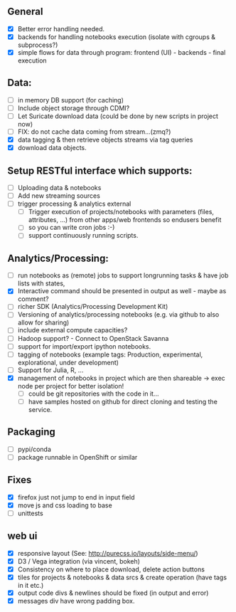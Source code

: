 ## General
- [x] Better error handling needed.
- [x] backends for handling notebooks execution (isolate with cgroups & subprocess?)
- [x] simple flows for data through program: frontend (UI) - backends - final execution

## Data:
- [ ] in memory DB support (for caching)
- [ ] Include object storage through CDMI?
- [ ] Let Suricate download data (could be done by new scripts in project now)
- [ ] FIX: do not cache data coming from stream...(zmq?)
- [x] data tagging & then retrieve objects streams via tag queries
- [x] download data objects.

## Setup RESTful interface which supports:
- [ ] Uploading data & notebooks
- [ ] Add new streaming sources
- [ ] trigger processing & analytics external
   - [ ] Trigger execution of projects/notebooks with parameters (files, attributes, ...) from other apps/web frontends so endusers benefit
   - [ ] so you can write cron jobs :-)
   - [ ] support continuously running scripts.

## Analytics/Processing:
- [ ] run notebooks as (remote) jobs to support longrunning tasks & have job lists with states,
- [x] Interactive command should be presented in output as well - maybe as comment?
- [ ] richer SDK (Analytics/Processing Development Kit)
- [ ] Versioning of analytics/processing notebooks (e.g. via github to also allow for sharing)
- [ ] include external compute capacities?
- [ ] Hadoop support? - Connect to OpenStack Savanna
- [ ] support for import/export ipython notebooks.
- [ ] tagging of notebooks (example tags: Production, experimental, explorational, under development)
- [ ] Support for Julia, R, ...
- [x] management of notebooks in project which are then shareable -> exec node per project for better isolation!
    - [ ] could be git repositories with the code in it... 
    - [ ] have samples hosted on github for direct cloning and testing the service.

## Packaging
- [ ] pypi/conda
- [ ] package runnable in OpenShift or similar

## Fixes
- [x] firefox just not jump to end in input field
- [x] move js and css loading to base
- [ ] unittests

## web ui
- [x] responsive layout (See: http://purecss.io/layouts/side-menu/)
- [x] D3 / Vega integration (via vincent, bokeh)
- [x] Consistency on where to place download, delete action buttons
- [x] tiles for projects & notebooks & data srcs & create operation (have tags in it etc.)
- [x] output code divs & newlines should be fixed (in output and error)
- [x] messages div have wrong padding box.
